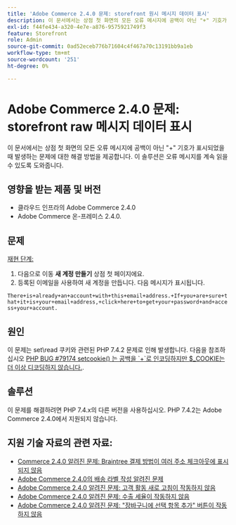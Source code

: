 ```yaml
---
title: 'Adobe Commerce 2.4.0 문제: storefront 원시 메시지 데이터 표시'
description: 이 문서에서는 상점 첫 화면의 모든 오류 메시지에 공백이 아닌 "+" 기호가 표시되었을 때 발생하는 문제에 대한 해결 방법을 제공합니다. 이 솔루션은 오류 메시지를 계속 읽을 수 있도록 도와줍니다.
exl-id: f44fe434-a320-4e7e-a876-9575921749f3
feature: Storefront
role: Admin
source-git-commit: 0ad52eceb776b71604c4f467a70c13191bb9a1eb
workflow-type: tm+mt
source-wordcount: '251'
ht-degree: 0%

---
```


# Adobe Commerce 2.4.0 문제: storefront raw 메시지 데이터 표시

이 문서에서는 상점 첫 화면의 모든 오류 메시지에 공백이 아닌 &quot;+&quot; 기호가 표시되었을 때 발생하는 문제에 대한 해결 방법을 제공합니다. 이 솔루션은 오류 메시지를 계속 읽을 수 있도록 도와줍니다.

## 영향을 받는 제품 및 버전

* 클라우드 인프라의 Adobe Commerce 2.4.0
* Adobe Commerce 온-프레미스 2.4.0.

## 문제

<u>재현 단계:</u>

1. 다음으로 이동 **새 계정 만들기** 상점 첫 페이지에요.
1. 등록된 이메일을 사용하여 새 계정을 만듭니다. 다음 메시지가 표시됩니다.

`There+is+already+an+account+with+this+email+address.+If+you+are+sure+that+it+is+your+email+address,+click+here+to+get+your+password+and+access+your+account.`

## 원인

이 문제는 set\\read 쿠키와 관련된 PHP 7.4.2 문제로 인해 발생합니다. 다음을 참조하십시오 [PHP BUG \#79174 setcookie() 는 공백을 \`+\`로 인코딩하지만 $\_COOKIE는 더 이상 디코딩하지 않습니다.](https://bugs.php.net/bug.php?id=79174).

## 솔루션

이 문제를 해결하려면 PHP 7.4.x의 다른 버전을 사용하십시오. PHP 7.4.2는 Adobe Commerce 2.4.0에서 지원되지 않습니다.

## 지원 기술 자료의 관련 자료:

* [Commerce 2.4.0 알려진 문제: Braintree 결제 방법이 여러 주소 체크아웃에 표시되지 않음](/help/troubleshooting/payments/magento-2-4-0-braintree-not-in-multiple-addresses-checkout.md)
* [Adobe Commerce 2.4.0의 배송 라벨 작성 알려진 문제](/help/troubleshooting/known-issues-patches-attached/shipping-labels-creation-known-issue-in-magento-2-4-0.md)
* [Adobe Commerce 2.4.0 알려진 문제: 고객 활동 새로 고침이 작동하지 않음](/help/troubleshooting/miscellaneous/magento-2-4-0-refresh-on-customer-activities-does-not-work.md)
* [Adobe Commerce 2.4.0 알려진 문제: 수출 세율이 작동하지 않음](/help/troubleshooting/miscellaneous/magento-2-4-0-known-issue-export-tax-rates-does-not-work.md)
* [Adobe Commerce 2.4.0 알려진 문제: &quot;장바구니에 선택 항목 추가&quot; 버튼이 작동하지 않음](/help/troubleshooting/miscellaneous/magento-2-4-0-add-selections-to-my-cart-does-not-work.md)
